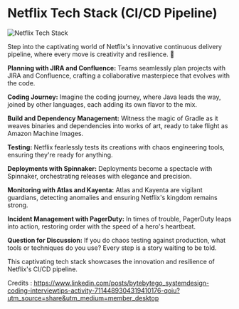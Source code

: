 # Netflix Tech Stack (CI/CD Pipeline)

![Netflix Tech Stack](https://github.com/devops-manitechy/Netflix-Tech-Stack/assets/70797344/42f8ef73-23f8-4ede-9310-a917db99341b)

Step into the captivating world of Netflix's innovative continuous delivery pipeline, where every move is creativity and resilience. 🌟

**Planning with JIRA and Confluence:** Teams seamlessly plan projects with JIRA and Confluence, crafting a collaborative masterpiece that evolves with the code.

**Coding Journey:** Imagine the coding journey, where Java leads the way, joined by other languages, each adding its own flavor to the mix.

**Build and Dependency Management:** Witness the magic of Gradle as it weaves binaries and dependencies into works of art, ready to take flight as Amazon Machine Images.

**Testing:** Netflix fearlessly tests its creations with chaos engineering tools, ensuring they're ready for anything.

**Deployments with Spinnaker:** Deployments become a spectacle with Spinnaker, orchestrating releases with elegance and precision.

**Monitoring with Atlas and Kayenta:** Atlas and Kayenta are vigilant guardians, detecting anomalies and ensuring Netflix's kingdom remains strong.

**Incident Management with PagerDuty:** In times of trouble, PagerDuty leaps into action, restoring order with the speed of a hero's heartbeat.

**Question for Discussion:** If you do chaos testing against production, what tools or techniques do you use? Every step is a story waiting to be told.

This captivating tech stack showcases the innovation and resilience of Netflix's CI/CD pipeline.

Credits : https://www.linkedin.com/posts/bytebytego_systemdesign-coding-interviewtips-activity-7114489304319410176-qoiu?utm_source=share&utm_medium=member_desktop
